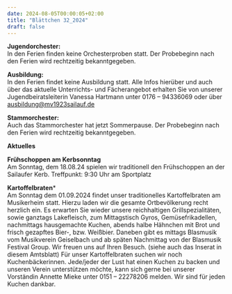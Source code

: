 ```yaml
---
date: 2024-08-05T00:00:05+02:00
title: "Blättchen 32_2024"
draft: false
---
```



**Jugendorchester:**  
In den Ferien finden keine Orchesterproben statt. Der Probebeginn nach den Ferien wird rechtzeitig bekanntgegeben. 


**Ausbildung:**  
In den Ferien findet keine Ausbildung statt.
Alle Infos hierüber und auch über das aktuelle Unterrichts- und Fächerangebot erhalten Sie von unserer Jugendbeiratsleiterin Vanessa Hartmann unter 0176 – 94336069 oder 
über 
ausbildung@mv1923sailauf.de


**Stammorchester:**  
Auch das Stammorchester hat jetzt Sommerpause. Der Probebeginn nach den Ferien wird rechtzeitig bekanntgegeben. 

**Aktuelles**  


**Frühschoppen am Kerbsonntag**  
Am Sonntag, dem 18.08.24 spielen wir traditionell den Frühschoppen an der Sailaufer Kerb. Treffpunkt: 9:30 Uhr am Sportplatz

**Kartoffelbraten***  
Am Sonntag dem 01.09.2024 findet unser traditionelles Kartoffelbraten am Musikerheim statt. 
Hierzu laden wir die gesamte Ortbevölkerung recht herzlich ein. Es erwarten Sie wieder unsere reichhaltigen Grillspezialitäten, sowie ganztags Lakefleisch, zum Mittagstisch Gyros, Gemüsefrikadellen, nachmittags hausgemachte Kuchen, abends halbe Hähnchen mit Brot und frisch gezapftes Bier-, bzw. Weißbier.
Daneben gibt es mittags Blasmusik vom Musikverein Geiselbach und ab späten Nachmittag von der Blasmusik Festival Group. Wir freuen uns auf Ihren Besuch. (siehe auch das Inserat in diesem Amtsblatt) 
Für unser Kartoffelbraten suchen wir noch Kuchenbäckerinnen. Jede/jeder der Lust hat einen Kuchen zu backen und unseren Verein unterstützen möchte, kann sich gerne bei unserer Vorständin Annette Mieke unter 0151 – 22278206 melden. Wir sind für jeden Kuchen dankbar.
